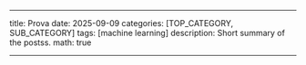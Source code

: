 ---
title: Prova
date: 2025-09-09
categories: [TOP_CATEGORY, SUB_CATEGORY]
tags: [machine learning]
description: Short summary of the postss.
math: true
___